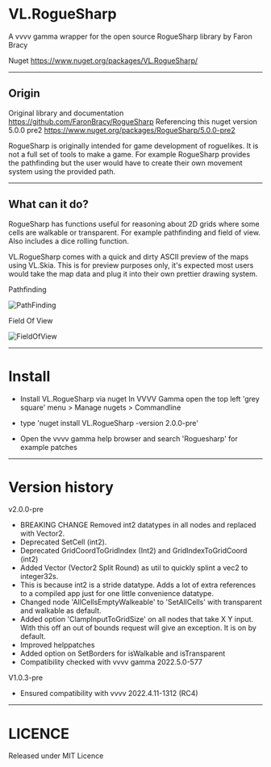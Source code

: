 # VL.RogueSharp
A vvvv gamma wrapper for the open source RogueSharp library by Faron Bracy

Nuget https://www.nuget.org/packages/VL.RogueSharp/

-----------------------
## Origin
Original library and documentation https://github.com/FaronBracy/RogueSharp
Referencing this nuget version 5.0.0 pre2 https://www.nuget.org/packages/RogueSharp/5.0.0-pre2

RogueSharp is originally intended for game development of roguelikes.
It is not a full set of tools to make a game. For example RogueSharp provides the pathfinding but the user would have to create their own movement system using the provided path. 

-----------------------
## What can it do? 
RogueSharp has functions useful for reasoning about 2D grids where some cells are walkable or transparent. 
For example pathfinding and field of view. 
Also includes a dice rolling function. 

VL.RogueSharp comes with a quick and dirty ASCII preview of the maps using VL.Skia. This is for preview purposes only, it's expected most users would take the map data and plug it into their own prettier drawing system.

Pathfinding 

![PathFinding](https://user-images.githubusercontent.com/4467208/160279650-d17d9547-f492-4a94-b411-cde4496013b8.gif)

Field Of View

![FieldOfView](https://user-images.githubusercontent.com/4467208/160279651-b63cb7f4-a68d-4f96-8ff4-1676af9eed08.gif)

------------------------
# Install  

* Install VL.RogueSharp via nuget 
In VVVV Gamma open the top left 'grey square' menu > Manage nugets > Commandline

* type 'nuget install VL.RogueSharp -version 2.0.0-pre'

* Open the vvvv gamma help browser and search 'Roguesharp' for example patches 

------------------------
# Version history
v2.0.0-pre
* BREAKING CHANGE Removed int2 datatypes in all nodes and replaced with Vector2. 
* Deprecated SetCell (int2). 
* Deprecated GridCoordToGridIndex (Int2) and GridIndexToGridCoord (int2) 
* Added Vector (Vector2 Split Round) as util to quickly splint a vec2 to integer32s.  
* This is because int2 is a stride datatype. Adds a lot of extra references to a compiled app just for one little convenience datatype. 
* Changed node 'AllCellsEmptyWalkeable' to 'SetAllCells' with transparent and walkable as default. 
* Added option 'ClampInputToGridSize' on all nodes that take X Y input. With this off an out of bounds request will give an exception. It is on by default. 
* Improved helppatches 
* Added option on SetBorders for isWalkable and isTransparent
* Compatibility checked with vvvv gamma 2022.5.0-577


V1.0.3-pre
* Ensured compatibility with vvvv 2022.4.11-1312 (RC4)  


-------------------------
# LICENCE 
Released under MIT Licence 
